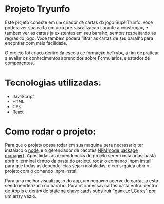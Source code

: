 <h1>Projeto Tryunfo</h1>
<p> Este projeto consiste em um criador de cartas do jogo SuperTrunfo. Voce podera ver sua carta em uma pre-visualizaçao durante a construçao, e tambem ver as cartas ja existentes em seu baralho, sempre respeitando as regras do jogo. Voce tambem podera filtrar as cartas de seu baralho para encontrar com mais facilidade.</p>
<p> O projeto foi criado dentro da escola de formação beTrybe, a fim de praticar a avaliar os conhecimentos aprendidos sobre Formularios, e estados de componentes.</p>

<h1>Tecnologias utilizadas:</h1>
<ul>
  <li>JavaScript</li>
  <li>HTML</li>
  <li>CSS</li>
  <li>React</li>
</ul>

<h1>Como rodar o projeto:</h1>
<p>Para que o projeto possa rodar em sua maquina, sera necessario ter instalado o <a href="https://nodejs.org/en/" target="_blank" >node</a>, e o gerenciador de pacotes <a href="https://docs.npmjs.com/downloading-and-installing-node-js-and-npm" target="_blank" >NPM(node package manager)</a>. Apos todas as dependencias do projeto serem instaladas, basta abrir o terminal dentro da pasta do projeto, rodar o comando 'npm install' para que todas as dependencias sejam instaladas, e em seguida abrir o projeto com o comando 'npm install'</p>
<p>Para uma melhor visualizaçao do app, um pequeno acervo de cartas ja esta sendo renderizado no baralho. Para retirar essas cartas basta entrar dentro de App.js e dentro do state na chave cards substiruir "game_of_Cards" por um array vazio.</p>
